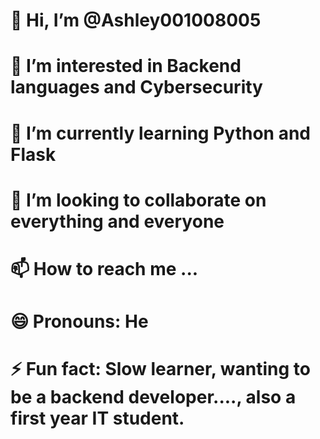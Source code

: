 # 👋 Hi, I’m @Ashley001008005
# 👀 I’m interested in Backend languages and Cybersecurity
# 🌱 I’m currently learning Python and Flask
# 💞️ I’m looking to collaborate on everything and everyone
# 📫 How to reach me ...
# 😄 Pronouns: He
# ⚡ Fun fact: Slow learner, wanting to be a backend developer...., also a first year IT student.

<!---
Ashley001008005/Ashley001008005 is a ✨ special ✨ repository because its `README.md` (this file) appears on your GitHub profile.
You can click the Preview link to take a look at your changes.
--->
